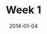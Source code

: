 ---
layout: message
category: message
series: "Power To Change"
title: "Week 1"
date: 2014-01-04
audio-description: "Brian talks about why it’s possible to change."
audio: "http://www.crossroads.net/players/media/hq/powertochange_01.mp3"
audio-title: "Power To Change - Week 1"
audio-duration: "41:50"
video-description: "Brian talks about why it’s possible to change."
video-title: "Power To Change - Week 1"
video: "https://s3.amazonaws.com/crossroadsvideomessages/powertochange_01.mp4"
video-poster: "https://www.crossroads.net/uploadedfiles//uploadedfiles/powertochange_01_still.jpg"
program-description: "Program"
program: "http://www.crossroads.net/players/media/hq/01_04-05_14Program_LO.pdf"
program-title: "Power To Change - Week 1"
---